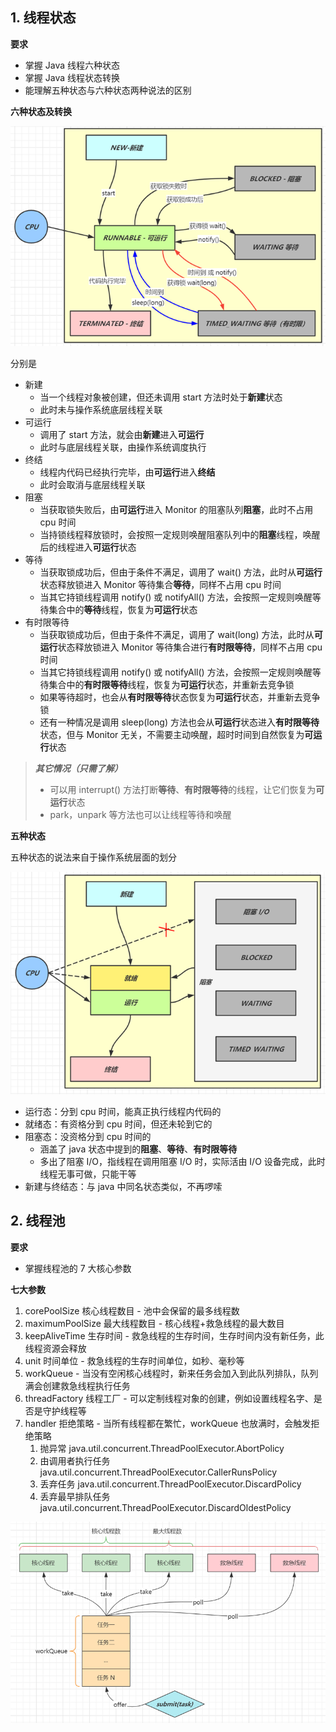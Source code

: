 ## 1. 线程状态

**要求**

* 掌握 Java 线程六种状态
* 掌握 Java 线程状态转换
* 能理解五种状态与六种状态两种说法的区别

**六种状态及转换**

![image-20210831090722658](asserts/image-20210831090722658.png)

分别是

* 新建
    * 当一个线程对象被创建，但还未调用 start 方法时处于**新建**状态
    * 此时未与操作系统底层线程关联
* 可运行
    * 调用了 start 方法，就会由**新建**进入**可运行**
    * 此时与底层线程关联，由操作系统调度执行
* 终结
    * 线程内代码已经执行完毕，由**可运行**进入**终结**
    * 此时会取消与底层线程关联
* 阻塞
    * 当获取锁失败后，由**可运行**进入 Monitor 的阻塞队列**阻塞**，此时不占用 cpu 时间
    * 当持锁线程释放锁时，会按照一定规则唤醒阻塞队列中的**阻塞**线程，唤醒后的线程进入**可运行**状态
* 等待
    * 当获取锁成功后，但由于条件不满足，调用了 wait() 方法，此时从**可运行**状态释放锁进入 Monitor 等待集合**等待**，同样不占用 cpu 时间
    * 当其它持锁线程调用 notify() 或 notifyAll() 方法，会按照一定规则唤醒等待集合中的**等待**线程，恢复为**可运行**状态
* 有时限等待
    * 当获取锁成功后，但由于条件不满足，调用了 wait(long) 方法，此时从**可运行**状态释放锁进入 Monitor 等待集合进行**有时限等待**，同样不占用 cpu 时间
    * 当其它持锁线程调用 notify() 或 notifyAll() 方法，会按照一定规则唤醒等待集合中的**有时限等待**线程，恢复为**可运行**状态，并重新去竞争锁
    * 如果等待超时，也会从**有时限等待**状态恢复为**可运行**状态，并重新去竞争锁
    * 还有一种情况是调用 sleep(long) 方法也会从**可运行**状态进入**有时限等待**状态，但与 Monitor 无关，不需要主动唤醒，超时时间到自然恢复为**可运行**状态

> ***其它情况（只需了解）***
>
> * 可以用 interrupt() 方法打断**等待**、**有时限等待**的线程，让它们恢复为**可运行**状态
> * park，unpark 等方法也可以让线程等待和唤醒

**五种状态**

五种状态的说法来自于操作系统层面的划分

![image-20210831092652602](asserts/image-20210831092652602.png)

* 运行态：分到 cpu 时间，能真正执行线程内代码的
* 就绪态：有资格分到 cpu 时间，但还未轮到它的
* 阻塞态：没资格分到 cpu 时间的
    * 涵盖了 java 状态中提到的**阻塞**、**等待**、**有时限等待**
    * 多出了阻塞 I/O，指线程在调用阻塞 I/O 时，实际活由 I/O 设备完成，此时线程无事可做，只能干等
* 新建与终结态：与 java 中同名状态类似，不再啰嗦

## 2. 线程池

**要求**

* 掌握线程池的 7 大核心参数

**七大参数**

1. corePoolSize 核心线程数目 - 池中会保留的最多线程数
2. maximumPoolSize 最大线程数目 - 核心线程+救急线程的最大数目
3. keepAliveTime 生存时间 - 救急线程的生存时间，生存时间内没有新任务，此线程资源会释放
4. unit 时间单位 - 救急线程的生存时间单位，如秒、毫秒等
5. workQueue - 当没有空闲核心线程时，新来任务会加入到此队列排队，队列满会创建救急线程执行任务
6. threadFactory 线程工厂 - 可以定制线程对象的创建，例如设置线程名字、是否是守护线程等
7. handler 拒绝策略 - 当所有线程都在繁忙，workQueue 也放满时，会触发拒绝策略
    1. 抛异常 java.util.concurrent.ThreadPoolExecutor.AbortPolicy
    2. 由调用者执行任务 java.util.concurrent.ThreadPoolExecutor.CallerRunsPolicy
    3. 丢弃任务 java.util.concurrent.ThreadPoolExecutor.DiscardPolicy
    4. 丢弃最早排队任务 java.util.concurrent.ThreadPoolExecutor.DiscardOldestPolicy

![image-20210831093204388](asserts/image-20210831093204388.png)

